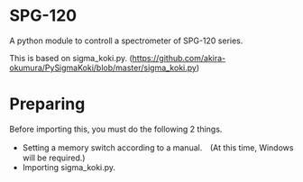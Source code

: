 # SPG-120

A python module to controll a spectrometer of SPG-120 series.

This is based on sigma_koki.py. (https://github.com/akira-okumura/PySigmaKoki/blob/master/sigma_koki.py)

# Preparing

Before importing this, you must do the following 2 things.

* Setting a memory switch according to a manual.　(At this time, Windows will be required.)
* Importing sigma_koki.py.
